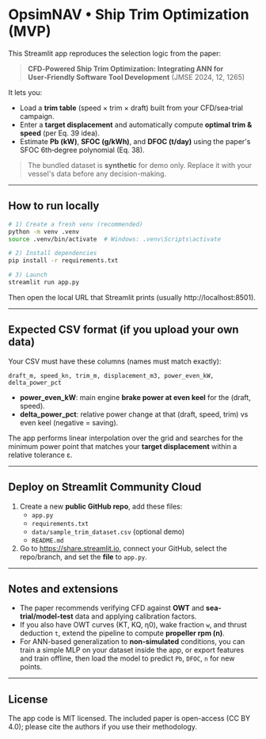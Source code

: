 # OpsimNAV • Ship Trim Optimization (MVP)

This Streamlit app reproduces the selection logic from the paper:

> **CFD‑Powered Ship Trim Optimization: Integrating ANN for User‑Friendly Software Tool Development** (JMSE 2024, 12, 1265)

It lets you:

- Load a **trim table** (speed × trim × draft) built from your CFD/sea‑trial campaign.
- Enter a **target displacement** and automatically compute **optimal trim & speed** (per Eq. 39 idea).
- Estimate **Pb (kW)**, **SFOC (g/kWh)**, and **DFOC (t/day)** using the paper's SFOC 6th‑degree polynomial (Eq. 38).

> The bundled dataset is **synthetic** for demo only. Replace it with your vessel's data before any decision-making.

---

## How to run locally

```bash
# 1) Create a fresh venv (recommended)
python -m venv .venv
source .venv/bin/activate  # Windows: .venv\Scripts\activate

# 2) Install dependencies
pip install -r requirements.txt

# 3) Launch
streamlit run app.py
```

Then open the local URL that Streamlit prints (usually http://localhost:8501).

---

## Expected CSV format (if you upload your own data)

Your CSV must have these columns (names must match exactly):

```
draft_m, speed_kn, trim_m, displacement_m3, power_even_kW, delta_power_pct
```

- **power_even_kW**: main engine **brake power at even keel** for the (draft, speed).
- **delta_power_pct**: relative power change at that (draft, speed, trim) vs even keel (negative = saving).

The app performs linear interpolation over the grid and searches for the minimum power point that matches your
**target displacement** within a relative tolerance ε.

---

## Deploy on Streamlit Community Cloud

1. Create a new **public GitHub repo**, add these files:
   - `app.py`
   - `requirements.txt`
   - `data/sample_trim_dataset.csv` (optional demo)
   - `README.md`
2. Go to https://share.streamlit.io, connect your GitHub, select the repo/branch, and set the **file** to `app.py`.

---

## Notes and extensions

- The paper recommends verifying CFD against **OWT** and **sea-trial/model-test** data and applying calibration factors.
- If you also have OWT curves (KT, KQ, η0), wake fraction `w`, and thrust deduction `t`, extend the pipeline to compute **propeller rpm (n)**.
- For ANN-based generalization to **non-simulated** conditions, you can train a simple MLP on your dataset inside the app,
  or export features and train offline, then load the model to predict `Pb`, `DFOC`, `n` for new points.

---

## License

The app code is MIT licensed. The included paper is open-access (CC BY 4.0); please cite the authors if you use their methodology.
